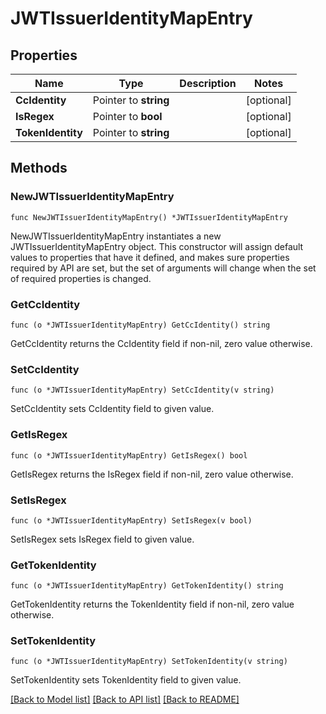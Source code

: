 # JWTIssuerIdentityMapEntry

## Properties

Name | Type | Description | Notes
------------ | ------------- | ------------- | -------------
**CcIdentity** | Pointer to **string** |  | [optional] 
**IsRegex** | Pointer to **bool** |  | [optional] 
**TokenIdentity** | Pointer to **string** |  | [optional] 

## Methods

### NewJWTIssuerIdentityMapEntry

`func NewJWTIssuerIdentityMapEntry() *JWTIssuerIdentityMapEntry`

NewJWTIssuerIdentityMapEntry instantiates a new JWTIssuerIdentityMapEntry object.
This constructor will assign default values to properties that have it defined,
and makes sure properties required by API are set, but the set of arguments
will change when the set of required properties is changed.

### GetCcIdentity

`func (o *JWTIssuerIdentityMapEntry) GetCcIdentity() string`

GetCcIdentity returns the CcIdentity field if non-nil, zero value otherwise.

### SetCcIdentity

`func (o *JWTIssuerIdentityMapEntry) SetCcIdentity(v string)`

SetCcIdentity sets CcIdentity field to given value.

### GetIsRegex

`func (o *JWTIssuerIdentityMapEntry) GetIsRegex() bool`

GetIsRegex returns the IsRegex field if non-nil, zero value otherwise.

### SetIsRegex

`func (o *JWTIssuerIdentityMapEntry) SetIsRegex(v bool)`

SetIsRegex sets IsRegex field to given value.

### GetTokenIdentity

`func (o *JWTIssuerIdentityMapEntry) GetTokenIdentity() string`

GetTokenIdentity returns the TokenIdentity field if non-nil, zero value otherwise.

### SetTokenIdentity

`func (o *JWTIssuerIdentityMapEntry) SetTokenIdentity(v string)`

SetTokenIdentity sets TokenIdentity field to given value.


[[Back to Model list]](../README.md#documentation-for-models) [[Back to API list]](../README.md#documentation-for-api-endpoints) [[Back to README]](../README.md)


